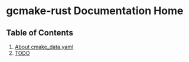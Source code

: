 # gcmake-rust Documentation Home

## Table of Contents

1. [About cmake_data.yaml](cmake_data.md)
2. [TODO](TODO.md)
